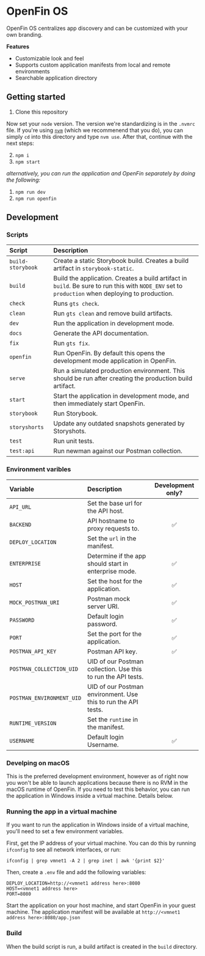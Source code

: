 # OpenFin OS

OpenFin OS centralizes app discovery and can be customized with your own branding.

**Features**

* Customizable look and feel
* Supports custom application manifests from local and remote environments
* Searchable application directory

## Getting started

1. Clone this repository

Now set your `node` version. The version we're standardizing is in the `.nvmrc` file. If you're using [`nvm`](https://github.com/creationix/nvm) (which we recommenend that you do), you can simply `cd` into this directory and type `nvm use`. After that, continue with the next steps:

2. `npm i`
3. `npm start`

_alternatively, you can run the application and OpenFin separately by doing the following:_

1. `npm run dev`
2. `npm run openfin`

## Development

### Scripts

| Script | Description |
| :--- | :--- |
| `build-storybook` | Create a static Storybook build. Creates a build artifact in `storybook-static`. |
| `build` | Build the application. Creates a build artifact in `build`. Be sure to run this with `NODE_ENV` set to `production` when deploying to production. |
| `check` | Runs `gts check`. |
| `clean` | Run `gts clean` and remove build artifacts. |
| `dev` | Run the application in development mode. |
| `docs` | Generate the API documentation. |
| `fix` | Run `gts fix`. |
| `openfin` | Run OpenFin. By default this opens the development mode application in OpenFin. |
| `serve` | Run a simulated production environment. This should be run after creating the production build artifact. |
| `start` | Start the application in development mode, and then immediately start OpenFin. |
| `storybook` | Run Storybook. |
| `storyshorts` | Update any outdated snapshots generated by Storyshots. |
| `test` | Run unit tests. |
| `test:api` | Run newman against our Postman collection. |

### Environment varibles

| Variable | Description | Development only? |
| :--- | :--- | :---: |
| `API_URL` | Set the base url for the API host. | |
| `BACKEND` | API hostname to proxy requests to. | ✅ |
| `DEPLOY_LOCATION` | Set the `url` in the manifest. | |
| `ENTERPRISE` | Determine if the app should start in enterprise mode. | ✅ |
| `HOST` | Set the host for the application. | ✅ |
| `MOCK_POSTMAN_URI` | Postman mock server URI. | ✅ |
| `PASSWORD` | Default login password. | ✅ |
| `PORT` | Set the port for the application. | ✅ |
| `POSTMAN_API_KEY` | Postman API key. | ✅ |
| `POSTMAN_COLLECTION_UID` | UID of our Postman collection. Use this to run the API tests. | |
| `POSTMAN_ENVIRONMENT_UID` | UID of our Postman environment. Use this to run the API tests. | |
| `RUNTIME_VERSION` | Set the `runtime` in the manifest. | |
| `USERNAME` | Default login Username. | ✅ |

### Develping on macOS

This is the preferred development environment, however as of right now you won't be able to launch applications because there is no RVM in the macOS runtime of OpenFin. If you need to test this behavior, you can run the application in Windows inside a virtual machine. Details below.

### Running the app in a virtual machine

If you want to run the application in Windows inside of a virtual machine, you'll need to set a few environment variables.

First, get the IP address of your virtual machine. You can do this by running `ifconfig` to see all network interfaces, or run:

`ifconfig | grep vmnet1 -A 2 | grep inet | awk '{print $2}'`

Then, create a `.env` file and add the following variables:

```
DEPLOY_LOCATION=http://<vmnet1 address here>:8080
HOST=<vmnet1 address here>
PORT=8080
```

Start the application on your host machine, and start OpenFin in your guest machine. The application manifest will be available at `http://<vmnet1 address here>:8080/app.json`

### Build

When the build script is run, a build artifact is created in the `build` directory.
